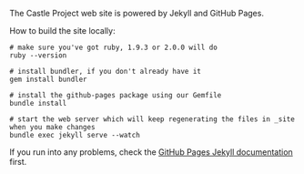 The Castle Project web site is powered by Jekyll and GitHub Pages.

How to build the site locally:

```shell
# make sure you've got ruby, 1.9.3 or 2.0.0 will do
ruby --version

# install bundler, if you don't already have it
gem install bundler

# install the github-pages package using our Gemfile
bundle install

# start the web server which will keep regenerating the files in _site when you make changes
bundle exec jekyll serve --watch
```

If you run into any problems, check the [GitHub Pages Jekyll documentation][github-pages-doc] first.

[github-pages-doc]: https://help.github.com/articles/using-jekyll-with-pages
